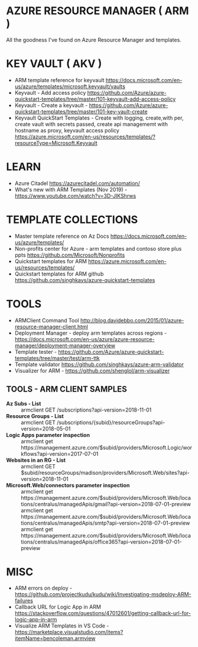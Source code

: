 # AZURE RESOURCE MANAGER ( ARM )

All the goodness I've found on Azure Resource Manager and templates.  

# KEY VAULT ( AKV )

* ARM template reference for keyvault <https://docs.microsoft.com/en-us/azure/templates/microsoft.keyvault/vaults>
* Keyvault - Add access policy <https://github.com/Azure/azure-quickstart-templates/tree/master/101-keyvault-add-access-policy>
* Keyvault - Create a keyvault - <https://github.com/Azure/azure-quickstart-templates/tree/master/101-key-vault-create>
* Keyvault QuickStart Templates - Create with logging, create,with per, create vault with secrets passed, create api managememt with hostname as proxy, keyvault access policy <https://azure.microsoft.com/en-us/resources/templates/?resourceType=Microsoft.Keyvault>

# LEARN

* Azure Citadel <https://azurecitadel.com/automation/>
* What's new with ARM Templates (Nov 2019) - https://www.youtube.com/watch?v=3D-JIKShrws

# TEMPLATE COLLECTIONS

* Master template reference on Az Docs <https://docs.microsoft.com/en-us/azure/templates/>
* Non-profits center for Azure - arm templates and contoso store  plus ppts <https://github.com/Microsoft/Nonprofits>
* Quickstart templates for ARM <https://azure.microsoft.com/en-us/resources/templates/>
* Quickstart templates for ARM github <https://github.com/singhkays/azure-quickstart-templates>

# TOOLS 

* ARMClient Command Tool <http://blog.davidebbo.com/2015/01/azure-resource-manager-client.html>
* Deployment Manager - deploy arm templates across regions - https://docs.microsoft.com/en-us/azure/azure-resource-manager/deployment-manager-overview
* Template tester - https://github.com/Azure/azure-quickstart-templates/tree/master/test/arm-ttk
* Template validator <https://github.com/singhkays/azure-arm-validator>
* Visualizer for ARM - https://github.com/shenglol/arm-visualizer 

## TOOLS - ARM CLIENT SAMPLES

<dl>
<dt><strong>Az Subs - List</strong> </dt>
<dd>armclient GET /subscriptions?api-version=2018-11-01</dd>
<dt><strong>Resource Groups - List</strong></dt>
<dd>armclient GET /subscriptions/{subid}/resourceGroups?api-version=2018-05-01</dd>
<dt><strong>Logic Apps parameter inspection</strong></dt>
<dd>armclient get https://management.azure.com/$subid/providers/Microsoft.Logic/workflows?api-version=2017-07-01</dd>
<dt><strong>Websites in an RG - List</strong></dt>
<dd>armclient GET $subid/resourceGroups/madison/providers/Microsoft.Web/sites?api-version=2018-11-01</dd>
<dt><strong>Microsoft.Web/connectors parameter inspection</strong></dt>
<dd>armclient get https://management.azure.com/$subid/providers/Microsoft.Web/locations/centralus/managedApis/gmail?api-version=2018-07-01-preview<br/>
armclient get https://management.azure.com/$subid/providers/Microsoft.Web/locations/centralus/managedApis/smtp?api-version=2018-07-01-preview<br/>
armclient get https://management.azure.com/$subid/providers/Microsoft.Web/locations/centralus/managedApis/office365?api-version=2018-07-01-preview
</dd>
</dl>

# MISC

* ARM errors on deploy - <https://github.com/projectkudu/kudu/wiki/Investigating-msdeploy-ARM-failures>
* Callback URL for Logic App in ARM <https://stackoverflow.com/questions/47012601/getting-callback-url-for-logic-app-in-arm>
* Visualize ARM Templates in VS Code - https://marketplace.visualstudio.com/items?itemName=bencoleman.armview